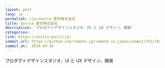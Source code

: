 ```yaml
---
layout: post
lang: ja
permalink: /ja/source_東京株式会社
title: Source 東京株式会社
description: 'プロダクトデザインスタジオ、UI と UX デザイン、開発'
categories: 
link: https://source.paris/ja/
commit_url: https://github.com/remote-jp/remote-in-japan/commit/fb1c78426201315dca37105d49ebd40b2ac82ae4
commit_at:  2019-04-24
---
```


<p>プロダクトデザインスタジオ、UI と UX デザイン、開発</p>
